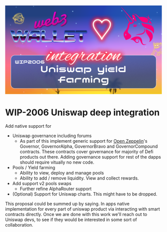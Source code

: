 [_metadata_:at_account]:- "@Uniswap"
![image](../v3/images/2006.png)

# WIP-2006 Uniswap deep integration

Add native support for
- Uniswap governance including forums
  - As part of this implement generic support for [Open Zeppelin](https://docs.openzeppelin.com/contracts/4.x/governance)'s Governor, GovernorAlpha, GovernorBravo and GovernorCompound contracts. These contracts cover governance for majority of Defi products out there. Adding governance support for rest of the dapps should require vitually no new code.
- Pools / Yield farming
  - Ability to view, deploy and manage pools
  - Ability to add / remove liquidity. View and collect rewards.
- Add support v2 pools swaps
  - Further refine AlphaRouter support
- (Optional) Support for Uniswap charts. This might have to be dropped.

This proposal could be summed up by saying. In apps native implementation for 
every part of uniswap product via interacting with smart contracts directly. 
Once we are done with this work we'll reach out to Uniswap devs, to see if they 
would be interested in some sort of collaboration.
